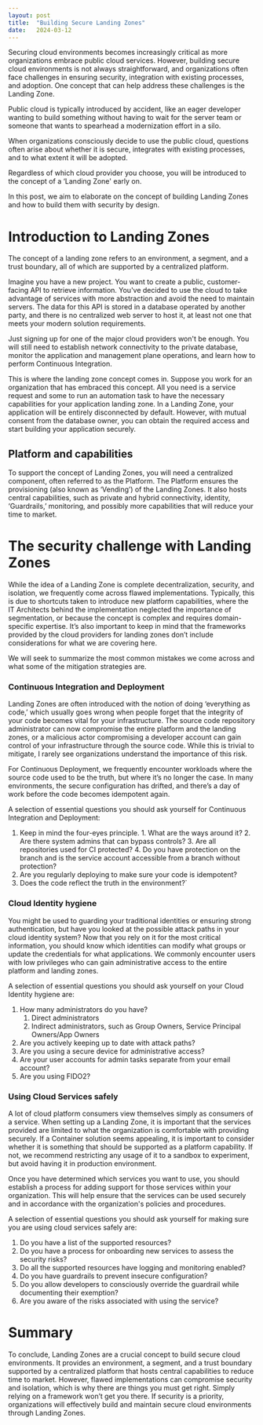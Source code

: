 ```yaml
---
layout: post
title:  "Building Secure Landing Zones"
date:   2024-03-12
---
```


Securing cloud environments becomes increasingly critical as more organizations embrace public cloud services. However, building secure cloud environments is not always straightforward, and organizations often face challenges in ensuring security, integration with existing processes, and adoption. One concept that can help address these challenges is the Landing Zone. 

Public cloud is typically introduced by accident, like an eager developer wanting to build something without having to wait for the server team or someone that wants to spearhead a modernization effort in a silo.

When organizations consciously decide to use the public cloud, questions often arise about whether it is secure, integrates with existing processes, and to what extent it will be adopted.

Regardless of which cloud provider you choose, you will be introduced to the concept of a ‘Landing Zone' early on.

In this post, we aim to elaborate on the concept of building Landing Zones and how to build them with security by design.

# Introduction to Landing Zones

The concept of a landing zone refers to an environment, a segment, and a trust boundary, all of which are supported by a centralized platform.

Imagine you have a new project. You want to create a public, customer-facing API to retrieve information. You've decided to use the cloud to take advantage of services with more abstraction and avoid the need to maintain servers. The data for this API is stored in a database operated by another party, and there is no centralized web server to host it, at least not one that meets your modern solution requirements.

Just signing up for one of the major cloud providers won't be enough. You will still need to establish network connectivity to the private database, monitor the application and management plane operations, and learn how to perform Continuous Integration.

This is where the landing zone concept comes in. Suppose you work for an organization that has embraced this concept. All you need is a service request and some to run an automation task to have the necessary capabilities for your application landing zone. In a Landing Zone, your application will be entirely disconnected by default. However, with mutual consent from the database owner, you can obtain the required access and start building your application securely.

## Platform and capabilities

To support the concept of Landing Zones, you will need a centralized component, often referred to as the Platform. The Platform ensures the provisioning (also known as ‘Vending’) of the Landing Zones. It also hosts central capabilities, such as private and hybrid connectivity, identity, ‘Guardrails,’ monitoring, and possibly more capabilities that will reduce your time to market.

# The security challenge with Landing Zones

While the idea of a Landing Zone is complete decentralization, security, and isolation, we frequently come across flawed implementations. Typically, this is due to shortcuts taken to introduce new platform capabilities, where the IT Architects behind the implementation neglected the importance of segmentation, or because the concept is complex and requires domain-specific expertise. It’s also important to keep in mind that the frameworks provided by the cloud providers for landing zones don’t include considerations for what we are covering here. 

We will seek to summarize the most common mistakes we come across and what some of the mitigation strategies are.

### Continuous Integration and Deployment

Landing Zones are often introduced with the notion of doing ‘everything as code,’ which usually goes wrong when people forget that the integrity of your code becomes vital for your infrastructure. The source code repository administrator can now compromise the entire platform and the landing zones, or a malicious actor compromising a developer account can gain control of your infrastructure through the source code. While this is trivial to mitigate, I rarely see organizations understand the importance of this risk.

For Continuous Deployment, we frequently encounter workloads where the source code used to be the truth, but where it’s no longer the case.  In many environments, the secure configuration has drifted, and there’s a day of work before the code becomes idempotent again.

A selection of essential questions you should ask yourself for Continuous Integration and Deployment:

1.   Keep in mind the four-eyes principle. 
    1. What are the ways around it? 
    2. Are there system admins that can bypass controls? 
    3. Are all repositories used for CI protected? 
    4. Do you have protection on the branch and is the service account accessible from a branch without protection?  
2. Are you regularly deploying to make sure your code is idempotent?
3. Does the code reflect the truth in the environment?`

### Cloud Identity hygiene

You might be used to guarding your traditional identities or ensuring strong authentication, but have you looked at the possible attack paths in your cloud identity system? Now that you rely on it for the most critical information, you should know which identities can modify what groups or update the credentials for what applications. We commonly encounter users with low privileges who can gain administrative access to the entire platform and landing zones. 

A selection of essential questions you should ask yourself on your Cloud Identity hygiene are:

1. How many administrators do you have?
    1. Direct administrators
    2. Indirect administrators, such as Group Owners, Service Principal Owners/App Owners
2. Are you actively keeping up to date with attack paths?
3. Are you using a secure device for administrative access?
4. Are your user accounts for admin tasks separate from your email account? 
5. Are you using FIDO2?

### Using Cloud Services safely

A lot of cloud platform consumers view themselves simply as consumers of a service. When setting up a Landing Zone, it is important that the services provided are limited to what the organization is comfortable with providing securely. If a Container solution seems appealing, it is important to consider whether it is something that should be supported as a platform capability. If not, we recommend restricting any usage of it to a sandbox to experiment, but avoid having it in production environment.

Once you have determined which services you want to use, you should establish a process for adding support for those services within your organization. This will help ensure that the services can be used securely and in accordance with the organization's policies and procedures.

A selection of essential questions you should ask yourself for making sure you are using cloud services safely are:

1. Do you have a list of the supported resources?
2. Do you have a process for onboarding new services to assess the security risks?
3. Do all the supported resources have logging and monitoring enabled?
4. Do you have guardrails to prevent insecure configuration?
5. Do you allow developers to consciously override the guardrail while documenting their exemption?
6. Are you aware of the risks associated with using the service?

# Summary

To conclude, Landing Zones are a crucial concept to build secure cloud environments. It provides an environment, a segment, and a trust boundary supported by a centralized platform that hosts central capabilities to reduce time to market. However, flawed implementations can compromise security and isolation, which is why there are things you must get right. Simply relying on a framework won’t get you there. If security is a priority, organizations will effectively build and maintain secure cloud environments through Landing Zones.
